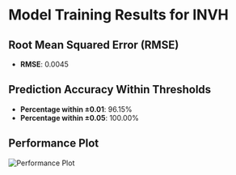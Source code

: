 # Model Training Results for INVH

## Root Mean Squared Error (RMSE)
- **RMSE**: 0.0045

## Prediction Accuracy Within Thresholds
- **Percentage within ±0.01**: 96.15%
- **Percentage within ±0.05**: 100.00%

## Performance Plot
![Performance Plot](../imgs/INVH.png)
